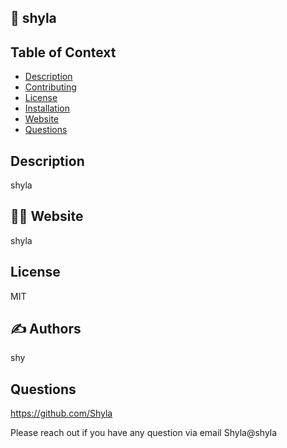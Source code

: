 
## 🌟 shyla

## Table of Context 

* [Description](#description)
* [Contributing](#contributing)
* [License](#license)
* [Installation](#installation)
* [Website](#website)
* [Questions](#questions)

## Description

shyla


##  👨‍💻 Website

shyla

## License
MIT

## ✍️ Authors

shy


## Questions

https://github.com/Shyla

Please reach out if you have any question via email Shyla@shyla



